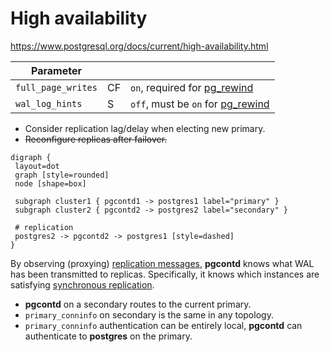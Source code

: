 # High availability

https://www.postgresql.org/docs/current/high-availability.html

| Parameter | | |
|-----------|-|-|
| `full_page_writes` | CF | `on`, required for [pg_rewind][]
| `wal_log_hints` | S | `off`, must be `on` for [pg_rewind][]

[pg_rewind]: https://www.postgresql.org/docs/current/app-pgrewind.html

- Consider replication lag/delay when electing new primary.
- ~~Reconfigure replicas after failover.~~

```graphviz
digraph {
 layout=dot
 graph [style=rounded]
 node [shape=box]

 subgraph cluster1 { pgcontd1 -> postgres1 label="primary" }
 subgraph cluster2 { pgcontd2 -> postgres2 label="secondary" }

 # replication
 postgres2 -> pgcontd2 -> postgres1 [style=dashed]
}
```

By observing (proxying) [replication messages][], **pgcontd** knows what WAL has
been transmitted to replicas. Specifically, it knows which instances are
satisfying [synchronous replication][].

[replication messages]: https://www.postgresql.org/docs/current/protocol-replication.html
[synchronous replication]: https://www.postgresql.org/docs/current/warm-standby.html#SYNCHRONOUS-REPLICATION

- **pgcontd** on a secondary routes to the current primary.
- `primary_conninfo` on secondary is the same in any topology.
- `primary_conninfo` authentication can be entirely local,
  **pgcontd** can authenticate to **postgres** on the primary.
